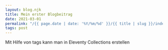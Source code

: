 ```yaml
---
layout: blog.njk
title: Mein erster Blogbeitrag
date: 2021-03-01
permalink: "/{{ page.date | date: '%Y/%m/%d' }}/{{ title | slug }}/index.html"
tags: post
---
```


Mit Hilfe von tags kann man in Eleventy Collections erstellen
